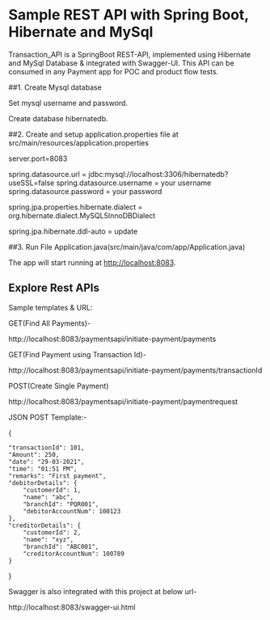 # Sample REST API with Spring Boot, Hibernate and MySql

Transaction_API is a SpringBoot REST-API, implemented using Hibernate and MySql Database & integrated with Swagger-UI.
This API can be consumed in any Payment app for POC and product flow tests.


##1. Create Mysql database

Set mysql username and password.

Create database hibernatedb.


##2. Create and setup application.properties file at src/main/resources/application.properties

server.port=8083

spring.datasource.url = jdbc:mysql://localhost:3306/hibernatedb?useSSL=false
spring.datasource.username = your username
spring.datasource.password = your password

spring.jpa.properties.hibernate.dialect = org.hibernate.dialect.MySQL5InnoDBDialect

spring.jpa.hibernate.ddl-auto = update


##3. Run File Application.java(src/main/java/com/app/Application.java)

The app will start running at <http://localhost:8083>.


## Explore Rest APIs

Sample templates & URL:

GET(Find All Payments)-

http://localhost:8083/paymentsapi/initiate-payment/payments

GET(Find Payment using Transaction Id)-

http://localhost:8083/paymentsapi/initiate-payment/payments/transactionId

POST(Create Single Payment)

http://localhost:8083/paymentsapi/initiate-payment/paymentrequest

JSON POST Template:-

{

	"transactionId": 101,
	"Amount": 250,
	"date": "29-03-2021",
	"time": "01:51 PM",
	"remarks": "First payment",
	"debitorDetails": {
		"customerId": 1,
		"name": "abc",
		"branchId": "PQR001",
		"debitorAccountNum": 100123
	},
	"creditorDetails": {
		"customerId": 2,
		"name": "xyz",
		"branchId": "ABC001",
		"creditorAccountNum": 100789
	}
}


Swagger is also integrated with this project at below url-

http://localhost:8083/swagger-ui.html